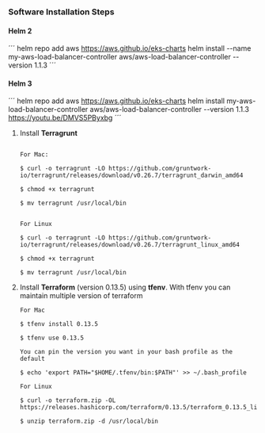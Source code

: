 ### Software Installation Steps

#### Helm 2
´´´
helm repo add aws https://aws.github.io/eks-charts
helm install --name my-aws-load-balancer-controller aws/aws-load-balancer-controller --version 1.1.3
´´´
#### Helm 3
´´´
helm repo add aws https://aws.github.io/eks-charts
helm install my-aws-load-balancer-controller aws/aws-load-balancer-controller --version 1.1.3
https://youtu.be/DMVS5PByxbg
´´´

1. Install  **Terragrunt** 

    ```console    
    
    For Mac:

    $ curl -o terragrunt -LO https://github.com/gruntwork-io/terragrunt/releases/download/v0.26.7/terragrunt_darwin_amd64

    $ chmod +x terragrunt

    $ mv terragrunt /usr/local/bin


    For Linux

    $ curl -o terragrunt -LO https://github.com/gruntwork-io/terragrunt/releases/download/v0.26.7/terragrunt_linux_amd64

    $ chmod +x terragrunt

    $ mv terragrunt /usr/local/bin

    ```


1. Install **Terraform** (version 0.13.5) using **tfenv**. With tfenv you can maintain multiple version of terraform

    ```console
    For Mac
    
    $ tfenv install 0.13.5

    $ tfenv use 0.13.5

    You can pin the version you want in your bash profile as the default

    $ echo 'export PATH="$HOME/.tfenv/bin:$PATH"' >> ~/.bash_profile

    For Linux
    
    $ curl -o terraform.zip -OL https://releases.hashicorp.com/terraform/0.13.5/terraform_0.13.5_linux_amd64.zip

    $ unzip terraform.zip -d /usr/local/bin
    
    ```
    
